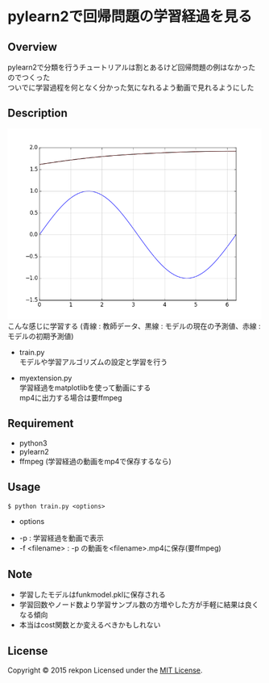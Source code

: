 pylearn2で回帰問題の学習経過を見る
====

## Overview
pylearn2で分類を行うチュートリアルは割とあるけど回帰問題の例はなかったのでつくった  
ついでに学習過程を何となく分かった気になれるよう動画で見れるようにした  

## Description
![学習経過](/course.gif)
こんな感じに学習する
(青線 : 教師データ、黒線 : モデルの現在の予測値、赤線 : モデルの初期予測値)

* train.py  
モデルや学習アルゴリズムの設定と学習を行う  

* myextension.py  
学習経過をmatplotlibを使って動画にする  
mp4に出力する場合は要ffmpeg  

## Requirement
* python3  
* pylearn2  
* ffmpeg (学習経過の動画をmp4で保存するなら)  

## Usage
    $ python train.py <options>

* options  
- -p : 学習経過を動画で表示　　
- -f \<filename\> : -p の動画を\<filename\>.mp4に保存(要ffmpeg)　　

## Note
* 学習したモデルはfunkmodel.pklに保存される　　
* 学習回数やノード数より学習サンプル数の方増やした方が手軽に結果は良くなる傾向　　
* 本当はcost関数とか変えるべきかもしれない  

## License
Copyright &copy; 2015 rekpon
Licensed under the [MIT License][mit].

[MIT]: http://www.opensource.org/licenses/mit-license.php
